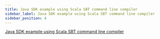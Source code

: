 ```yaml
---
title: Java SDK example using Scala SBT command line compiler
sidebar_label: Java SDK example using Scala SBT command line compiler
sidebar_position: 4
---
```


[Java SDK example using Scala SBT command line compiler](https://github.com/Split-Community/Split-SDKs-Examples/tree/main/java-sdk-with-scala)